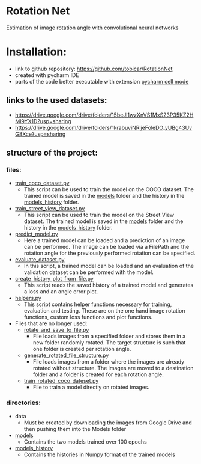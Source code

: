 # Rotation Net

Estimation of image rotation angle with convolutional neural networks

# Installation: 
- link to github repository: https://github.com/tobicar/RotationNet
- created with pycharm IDE
- parts of the code better executable with extension [pycharm cell mode](https://plugins.jetbrains.com/plugin/7858-pycharm-cell-mode)

## links to the used datasets:
- https://drive.google.com/drive/folders/15beJl1wzXnVS1MxS23P35KZ2HMl9YX1D?usp=sharing
- https://drive.google.com/drive/folders/1krabuviNRljeFoleDO_yUBg43UvG8Xce?usp=sharing


## structure of the project:

### files:

- [train_coco_dataset.py](train_coco_dataset.py)
  - This script can be used to train the model on the COCO dataset. The trained model is saved in the [models](models) folder and the history in the [models_history](models_history) folder.
- [train_street_view_dataset.py](train_street_view_dataset.py)
  - This script can be used to train the model on the Street View dataset. The trained model is saved in the [models](models) folder and the history in the [models_history](models_history) folder.
- [predict_model.py](predict_model.py)
  - Here a trained model can be loaded and a prediction of an image can be performed. The image can be loaded via a FilePath and the rotation angle for the previously performed rotation can be specified.
- [evaluate_dataset.py](evaluate_dataset.py)
  - In this script, a trained model can be loaded and an evaluation of the validation dataset can be performed with the model.
- [create_history_plot_from_file.py](create_history_plot_from_file.py)
  - This script reads the saved history of a trained model and generates a loss and an angle error plot.
- [helpers.py](helpers.py)
  - This script contains helper functions necessary for training, evaluation and testing.  These are on the one hand image rotation functions, custom loss functions and plot functions.
- Files that are no longer used:
  - [rotate_and_save_to_file.py](rotate_and_save_to_file.py)
    - File loads images from a specified folder and stores them in a new folder randomly rotated. The target structure is such that one folder is created per rotation angle.
  - [generate_rotated_file_structure.py](generate_rotated_file_structure.py)
    - File loads images from a folder where the images are already rotated without structure. The images are moved to a destination folder and a folder is created for each rotation angle.
  - [train_rotated_coco_dateset.py](train_rotated_coco_dateset.py)
    - File to train a model directly on rotated images.

### directories:

- data
  - Must be created by downloading the images from Google Drive and then pushing them into the Models folder
- [models](models)
  - Contains the two models trained over 100 epochs
- [models_history](models_history)
  - Contains the histories in Numpy format of the trained models